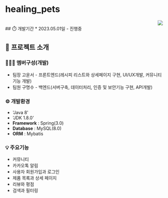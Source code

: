 # healing_pets
<div align="right">
<img src="https://hits.seeyoufarm.com/api/count/incr/badge.svg?url=https%3A%2F%2Fgithub.com%2Fhdimmfh%2Fhit-counter&count_bg=%2379C83D&title_bg=%23555555&icon=&icon_color=%23E7E7E7&title=hits&edge_flat=false">
</div>
## ⏱️ 개발기간
* 2023.05.01일 - 진행중

## 🙈 프로젝트 소개


### 🧑‍🤝‍🧑 멤버구성(개발)
 - 팀장 고윤서 - 프론트엔드(레시피 리스트와 상세페이지 구현, UI/UX개발, 커뮤니티 기능 개발)
 - 팀원 구명수 - 백엔드(서버구축, 데이터처리, 인증 및 보안기능 구현, API개발)

### ⚙️ 개발환경
 - 'Java 8'
 - 'JDK 1.8.0'
 - **Framework** : Spring(3.0)
 - **Database** : MySQL(8.0)
 - **ORM** : Mybatis

### 💡 주요기능
- 커뮤니티
- 카카오톡 알림
- 사용자 회원가입과 로그인
- 제품 목록과 상세 페이지
- 리뷰와 평점
- 검색과 필터링

